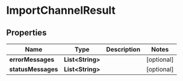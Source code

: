 
# ImportChannelResult

## Properties
Name | Type | Description | Notes
------------ | ------------- | ------------- | -------------
**errorMessages** | **List&lt;String&gt;** |  |  [optional]
**statusMessages** | **List&lt;String&gt;** |  |  [optional]




